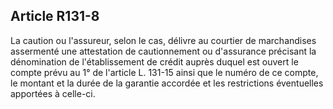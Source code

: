 Article R131-8
----
La caution ou l'assureur, selon le cas, délivre au courtier de marchandises
assermenté une attestation de cautionnement ou d'assurance précisant la
dénomination de l'établissement de crédit auprès duquel est ouvert le compte
prévu au 1° de l'article L. 131-15 ainsi que le numéro de ce compte, le montant
et la durée de la garantie accordée et les restrictions éventuelles apportées à
celle-ci.

